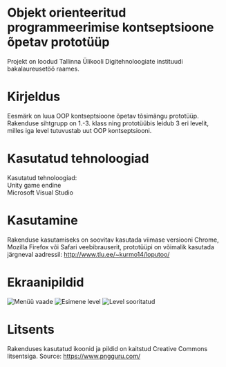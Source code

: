 # Objekt orienteeritud programmeerimise kontseptsioone õpetav prototüüp
Projekt on loodud Tallinna Ülikooli Digitehnoloogiate instituudi bakalaureusetöö raames.
 
# Kirjeldus
Eesmärk on luua OOP kontseptsioone õpetav tõsimängu prototüüp. Rakenduse sihtgrupp on 1.-3. klass ning prototüübis leidub 3 eri levelit, milles iga level tutuvustab uut OOP kontseptsiooni.

# Kasutatud tehnoloogiad
Kasutatud tehnoloogiad:\
Unity game endine\
Microsoft Visual Studio

# Kasutamine
Rakenduse kasutamiseks on soovitav kasutada viimase versiooni Chrome, Mozilla Firefox või Safari veebibrauserit, prototüüpi on võimalik kasutada järgneval aadressil: 
http://www.tlu.ee/~kurmo14/loputoo/

# Ekraanipildid
![Menüü vaade](https://www.upload.ee/image/11815684/menuu_vaade.jpg)
![Esimene level](https://www.upload.ee/image/11815686/level_1.jpg)
![Level sooritatud](https://www.upload.ee/image/11815687/levelid_sooritatud.jpg)

# Litsents
Rakenduses kasutatud ikoonid ja pildid on kaitstud Creative Commons litsentsiga. Source: https://www.pngguru.com/
